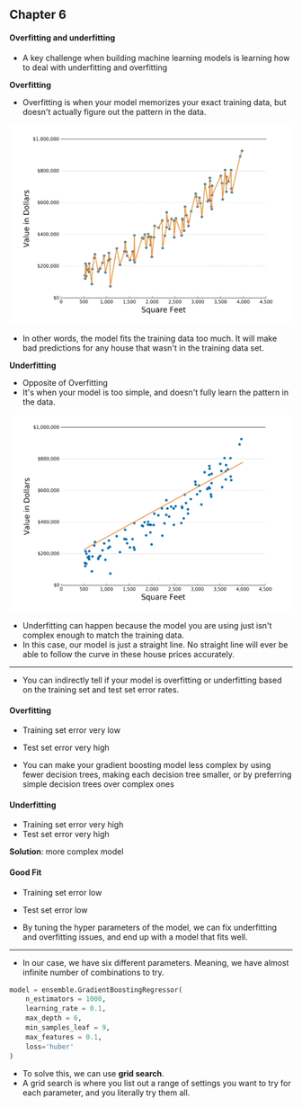 ## Chapter 6

#### Overfitting and underfitting

* A key challenge when building machine learning models is learning how to deal with underfitting and overfitting

**Overfitting**

* Overfitting is when your model memorizes your exact training data, but doesn't actually figure out the pattern in the data.

![Overfitting](images/overfitting.png)

* In other words, the model fits the training data too much. It will make bad predictions for any house that wasn't in the training data set.

**Underfitting**

* Opposite of Overfitting
*  It's when your model is too simple, and doesn't fully learn the pattern in the data.

![Underfitting](images/underfitting.png)

* Underfitting can happen because the model you are using just isn't complex enough to match the training data.
* In this case, our model is just a straight line. No straight line will ever be able to follow the curve in these house prices accurately.

***

* You can indirectly tell if your model is overfitting or underfitting based on the training set and test set error rates.

#### Overfitting
* Training set error very low
* Test set error very high

* You can make your gradient boosting model less complex by using fewer decision trees, making each decision tree smaller, or by preferring simple decision trees over complex ones

#### Underfitting
* Training set error very high
* Test set error very high

**Solution**: more complex model

#### Good Fit
* Training set error low
* Test set error low

* By tuning the hyper parameters of the model, we can fix underfitting and overfitting issues, and end up with a model that fits well.

***

* In our case, we have six different parameters. Meaning, we have almost infinite number of combinations to try.
```python
model = ensemble.GradientBoostingRegressor(
    n_estimators = 1000,
    learning_rate = 0.1,
    max_depth = 6,
    min_samples_leaf = 9,
    max_features = 0.1,
    loss='huber'
)
```

* To solve this, we can use **grid search**.
* A grid search is where you list out a range of settings you want to try for each parameter, and you literally try them all.




